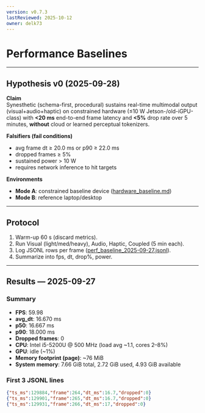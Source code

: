 ```yaml
---
version: v0.7.3
lastReviewed: 2025-10-12
owner: delk73
---
```


# Performance Baselines

---

## Hypothesis v0 (2025-09-28)

**Claim**  
Synesthetic (schema-first, procedural) sustains real-time multimodal output (visual+audio+haptic) on constrained hardware (≤10 W Jetson-/old-iGPU-class) with **<20 ms** end-to-end frame latency and **<5%** drop rate over 5 minutes, **without** cloud or learned perceptual tokenizers.

**Falsifiers (fail conditions)**  
- avg frame dt ≥ 20.0 ms or p90 ≥ 22.0 ms  
- dropped frames ≥ 5%  
- sustained power > 10 W  
- requires network inference to hit targets  

**Environments**  
- **Mode A**: constrained baseline device ([hardware_baseline.md](hardware_baseline.md))  
- **Mode B**: reference laptop/desktop  

---

## Protocol

1. Warm-up 60 s (discard metrics).  
2. Run Visual (light/med/heavy), Audio, Haptic, Coupled (5 min each).  
3. Log JSONL rows per frame ([perf_baseline_2025-09-27.jsonl](perf_baseline_2025-09-27.jsonl)).  
4. Summarize into fps, dt, drop%, power.  

---

## Results — 2025-09-27

### Summary
- **FPS**: 59.98  
- **avg_dt**: 16.670 ms  
- **p50**: 16.667 ms  
- **p90**: 18.000 ms  
- **Dropped frames**: 0  
- **CPU**: Intel i5-5200U @ 500 MHz (load avg ~1.1, cores 2–8%)  
- **GPU**: idle (~1%)  
- **Memory footprint (page)**: ~76 MiB  
- **System memory**: 7.66 GiB total, 2.72 GiB used, 4.93 GiB available  

### First 3 JSONL lines

```json
{"ts_ms":129884,"frame":264,"dt_ms":16.7,"dropped":0}
{"ts_ms":129901,"frame":265,"dt_ms":16.7,"dropped":0}
{"ts_ms":129931,"frame":266,"dt_ms":17,"dropped":0}
